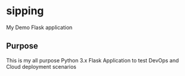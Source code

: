 # sipping
My Demo Flask application

## Purpose
This is my all purpose Python 3.x Flask Application to test DevOps and Cloud deployment scenarios